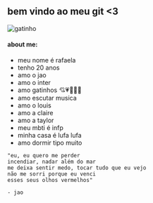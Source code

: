 ## bem vindo ao meu git <3

![gatinho](https://user-images.githubusercontent.com/85495862/186285568-f7b956e2-69ea-4536-a86e-add5a576c2b8.jpg)

#### about me:
- meu nome é rafaela
- tenho 20 anos
- amo o jao
- amo o inter
- amo gatinhos 💘💗💞🤍💖
- amo escutar musica
- amo o louis
- amo a claire
- amo a taylor
- meu mbti é infp
- minha casa é lufa lufa
- amo dormir tipo muito 


```
"eu, eu quero me perder
incendiar, nadar além do mar
me deixa sentir medo, tocar tudo que eu vejo
não me sorri porque eu venci
esses seus olhos vermelhos"

- jao

```


